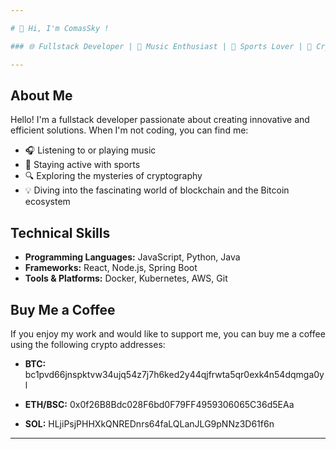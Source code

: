 ```yaml
---

# 👋 Hi, I'm ComasSky !

### 🌐 Fullstack Developer | 🎵 Music Enthusiast | 🏃 Sports Lover | 🔐 Cryptography Buff | 🌐 Blockchain & BTC Aficionado | ⌚ Watch Lover

---
```


## About Me

Hello! I'm a fullstack developer passionate about creating innovative and efficient solutions. When I'm not coding, you can find me:

- 🎧 Listening to or playing music
- 🏃 Staying active with sports
- 🔍 Exploring the mysteries of cryptography
- 💡 Diving into the fascinating world of blockchain and the Bitcoin ecosystem

## Technical Skills

- **Programming Languages:** JavaScript, Python, Java
- **Frameworks:** React, Node.js, Spring Boot
- **Tools & Platforms:** Docker, Kubernetes, AWS, Git


## Buy Me a Coffee

If you enjoy my work and would like to support me, you can buy me a coffee using the following crypto addresses:

- **BTC:**     bc1pvd66jnspktvw34ujq54z7j7h6ked2y44qjfrwta5qr0exk4n54dqmga0yl
  
- **ETH/BSC:**    0x0f26B8Bdc028F6bd0F79FF4959306065C36d5EAa

- **SOL:**    HLjiPsjPHHXkQNREDnrs64faLQLanJLG9pNNz3D61f6n

---
